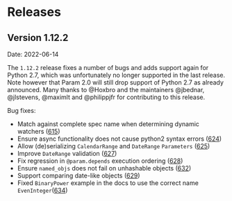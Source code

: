 # Releases

## Version 1.12.2

Date: 2022-06-14

The `1.12.2` release fixes a number of bugs and adds support again for Python 2.7, which was unfortunately no longer supported in the last release. Note however that Param 2.0 will still drop support of Python 2.7 as already announced. Many thanks to @Hoxbro and the maintainers @jbednar, @jlstevens, @maximlt and @philippjfr for contributing to this release.

Bug fixes:

* Match against complete spec name when determining dynamic watchers ([615](https://github.com/holoviz/param/pull/615))
* Ensure async functionality does not cause python2 syntax errors ([624](https://github.com/holoviz/param/pull/624))
* Allow (de)serializing `CalendarRange` and `DateRange` `Parameters` ([625](https://github.com/holoviz/param/pull/625))
* Improve `DateRange` validation ([627](https://github.com/holoviz/param/pull/627))
* Fix regression in `@param.depends` execution ordering ([628](https://github.com/holoviz/param/pull/628))
* Ensure `named_objs` does not fail on unhashable objects ([632](https://github.com/holoviz/param/pull/632))
* Support comparing date-like objects ([629](https://github.com/holoviz/param/pull/629))
* Fixed `BinaryPower` example in the docs to use the correct name `EvenInteger`([634](https://github.com/holoviz/param/pull/634))
